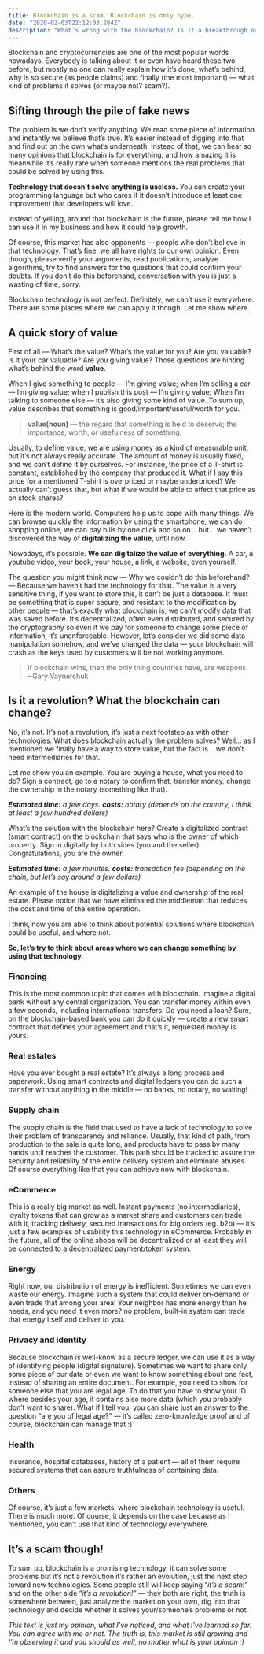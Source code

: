 ```yaml
---
title: Blockchain is a scam. Blockchain is only hype.
date: "2020-02-03T22:12:03.284Z"
description: "What’s wrong with the blockchain? Is it a breakthrough or just a scam. Do we need this? or it’s useless?"
---
```


Blockchain and cryptocurrencies are one of the most popular words nowadays. Everybody is talking about it or even have heard these two before, but mostly no one can really explain how it’s done, what’s behind, why is so secure (as people claims) and finally (the most important) — what kind of problems it solves (or maybe not? scam?).

## Sifting through the pile of fake news

The problem is we don’t verify anything. We read some piece of information and instantly we believe that’s true. It’s easier instead of digging into that and find out on the own what’s underneath. Instead of that, we can hear so many opinions that blockchain is for everything, and how amazing it is meanwhile it’s really rare when someone mentions the real problems that could be solved by using this.

**Technology that doesn’t solve anything is useless.** You can create your programming language but who cares if it doesn’t introduce at least one improvement that developers will love.

Instead of yelling, around that blockchain is the future, please tell me how I can use it in my business and how it could help growth.

Of course, this market has also opponents — people who don’t believe in that technology. That’s fine, we all have rights to our own opinion. Even though, please verify your arguments, read publications, analyze algorithms, try to find answers for the questions that could confirm your doubts. If you don’t do this beforehand, conversation with you is just a wasting of time, sorry.

Blockchain technology is not perfect. Definitely, we can’t use it everywhere. There are some places where we can apply it though. Let me show where.

## A quick story of value

First of all — What’s the value? What’s the value for you? Are you valuable? Is it your car valuable? Are you giving value? Those questions are hinting what’s behind the word **value**.

When I give something to people — I’m giving value; when I’m selling a car — I’m giving value; when I publish this post — I’m giving value; When I’m talking to someone else — it’s also giving some kind of value. To sum up, value describes that something is good/important/useful/worth for you.

> **value(noun)** — the regard that something is held to deserve; the importance, worth, or usefulness of something.

Usually, to define value, we are using money as a kind of measurable unit, but it’s not always really accurate. The amount of money is usually fixed, and we can’t define it by ourselves. For instance, the price of a T-shirt is constant, established by the company that produced it. What if I say this price for a mentioned T-shirt is overpriced or maybe underpriced? We actually can’t guess that, but what if we would be able to affect that price as on stock shares?

Here is the modern world. Computers help us to cope with many things. We can browse quickly the information by using the smartphone, we can do shopping online, we can pay bills by one click and so on… but… we haven’t discovered the way of **digitalizing the value**, until now.

Nowadays, it’s possible. **We can digitalize the value of everything.** A car, a youtube video, your book, your house, a link, a website, even yourself.

The question you might think now — Why we couldn’t do this beforehand? — Because we haven’t had the technology for that. The value is a very sensitive thing, if you want to store this, it can’t be just a database. It must be something that is super secure, and resistant to the modification by other people — that’s exactly what blockchain is, we can’t modify data that was saved before. It’s decentralized, often even distributed, and secured by the cryptography so even if we pay for someone to change some piece of information, it’s unenforceable. However, let’s consider we did some data manipulation somehow, and we’ve changed the data — your blockchain will crash as the keys used by customers will be not working anymore.

> if blockchain wins, then the only thing countries have, are weapons
~Gary Vaynerchuk

## Is it a revolution? What the blockchain can change?

No, it’s not. It’s not a revolution, it’s just a next footstep as with other technologies. What does blockchain actually the problem solves? Well… as I mentioned we finally have a way to store value, but the fact is… we don’t need intermediaries for that.

Let me show you an example. You are buying a house, what you need to do? Sign a contract, go to a notary to confirm that, transfer money, change the ownership in the notary (something like that).

_**Estimated time:** a few days. **costs:** notary (depends on the country, I think at least a few hundred dollars)_

What’s the solution with the blockchain here? Create a digitalized contract (smart contract) on the blockchain that says who is the owner of which property. Sign in digitally by both sides (you and the seller). Congratulations, you are the owner.

_**Estimated time:** a few minutes. **costs:** transaction fee (depending on the chain, but let’s say around a few dollars)_

An example of the house is digitalizing a value and ownership of the real estate. Please notice that we have eliminated the middleman that reduces the cost and time of the entire operation.

I think, now you are able to think about potential solutions where blockchain could be useful, and where not.

**So, let’s try to think about areas where we can change something by using that technology.**

### Financing
This is the most common topic that comes with blockchain. Imagine a digital bank without any central organization. You can transfer money within even a few seconds, including international transfers. Do you need a loan? Sure, on the blockchain-based bank you can do it quickly — create a new smart contract that defines your agreement and that’s it, requested money is yours.

### Real estates
Have you ever bought a real estate? It’s always a long process and paperwork. Using smart contracts and digital ledgers you can do such a transfer without anything in the middle — no banks, no notary, no waiting!

### Supply chain
The supply chain is the field that used to have a lack of technology to solve their problem of transparency and reliance. Usually, that kind of path, from production to the sale is quite long, and products have to pass by many hands until reaches the customer. This path should be tracked to assure the security and reliability of the entire delivery system and eliminate abuses. Of course everything like that you can achieve now with blockchain.

### eCommerce
This is a really big market as well. Instant payments (no intermediaries), loyalty tokens that can grow as a market share and customers can trade with it, tracking delivery, secured transactions for big orders (eg. b2b) — it’s just a few examples of usability this technology in eCommerce. Probably in the future, all of the online shops will be decentralized or at least they will be connected to a decentralized payment/token system.

### Energy
Right now, our distribution of energy is inefficient. Sometimes we can even waste our energy. Imagine such a system that could deliver on-demand or even trade that among your area! Your neighbor has more energy than he needs, and you need it even more? no problem, built-in system can trade that energy itself and deliver to you.

### Privacy and identity
Because blockchain is well-know as a secure ledger, we can use it as a way of identifying people (digital signature).
Sometimes we want to share only some piece of our data or even we want to know something about one fact, instead of sharing an entire document. For example, you need to show for someone else that you are legal age. To do that you have to show your ID where besides your age, it contains also more data (which you probably don’t want to share). What if I tell you, you can share just an answer to the question “are you of legal age?” — it’s called zero-knowledge proof and of course, blockchain can manage that :)

### Health
Insurance, hospital databases, history of a patient — all of them require secured systems that can assure truthfulness of containing data.

### Others
Of course, it’s just a few markets, where blockchain technology is useful. There is much more. Of course, it depends on the case because as I mentioned, you can’t use that kind of technology everywhere.

## It’s a scam though!
To sum up, blockchain is a promising technology, it can solve some problems but it’s not a revolution it’s rather an evolution, just the next step toward new technologies. Some people still will keep saying “_it’s a scam!_” and on the other side “_it’s a revolution!_” — they both are right, the truth is somewhere between, just analyze the market on your own, dig into that technology and decide whether it solves your/someone’s problems or not.

_This text is just my opinion, what I’ve noticed, and what I’ve learned so far. You can agree with me or not. The truth is, this market is still growing and I’m observing it and you should as well, no matter what is your opinion :)_
